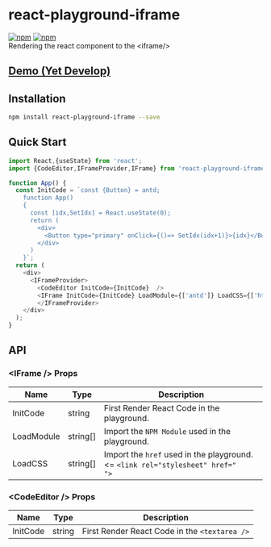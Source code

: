 react-playground-iframe
=========================
[![npm](https://img.shields.io/badge/npm-react--playground--iframe-brightgreen.svg?style=flat-square)](https://www.npmjs.com/package/react-playground-iframe)
[![npm](https://img.shields.io/npm/v/react-playground-iframe.svg?style=flat-square)](https://www.npmjs.com/package/react-playground-iframe)
<br>Rendering the react component to the &lt;iframe/&gt;
## [Demo (Yet Develop)](https://gron1gh1.github.com/react-playground-iframe)
## Installation
```bash
npm install react-playground-iframe --save
```

## Quick Start

```javascript
import React,{useState} from 'react';
import {CodeEditor,IFrameProvider,IFrame} from 'react-playground-iframe';

function App() {
  const InitCode = `const {Button} = antd;
    function App()
    {
      const [idx,SetIdx] = React.useState(0);
      return (
        <div>
          <Button type="primary" onClick={()=> SetIdx(idx+1)}>{idx}</Button>
        </div>
      )
    }`;
  return (
    <div>
      <IFrameProvider>
        <CodeEditor InitCode={InitCode}  />
        <IFrame InitCode={InitCode} LoadModule={['antd']} LoadCSS={['https://unpkg.com/antd@4.2.5/dist/antd.css']} />
        </IFrameProvider>
    </div>
  );
}
```


## API
### &lt;IFrame /&gt; Props
|Name|Type|Description|
|---|---|---|
|InitCode|string|First Render React Code in the playground.
|LoadModule|string[]|Import the `NPM Module` used in the playground.
|LoadCSS|string[]|Import the `href` used in the playground. &lt;= `<link rel="stylesheet" href="     ">`
### &lt;CodeEditor /&gt; Props
|Name|Type|Description|
|---|---|---|
|InitCode|string|First Render React Code in the `<textarea />`
